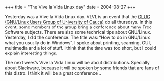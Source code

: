 +++
title = "The Vive la Vida Linux day"
date = 2004-08-27
+++

Yesterday was a Vive la Vida Linux day. VLVL is an event that the [GLUC (GNU/Linux Users Group of University of Cauca)](http://gluc.unicauca.edu.co/) do all thursdays. In this event, some members of the group bring a conference about many Free Software subjects. There are also some technical tips about GNU/Linux. Yesterday, I did the conference. The title was: “How to do in GNU/Linux what you usually do in Windows”. I spoke about printing, scanning, GUI, multimedia and a lot of stuff. I think that the time was too short, but I could explain interesting things.

The next week’s Vive la Vida Linux will be about distributions. Specially about Slackware, because it will be spoken by some friends that are fans of this distro. I think it will be a great conference…
